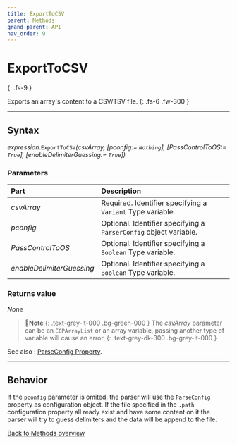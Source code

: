 ```yaml
---
title: ExportToCSV
parent: Methods
grand_parent: API
nav_order: 9
---
```


# ExportToCSV
{: .fs-9 }

Exports an array's content to a CSV/TSV file.
{: .fs-6 .fw-300 }

---

## Syntax

*expression*.`ExportToCSV`*(csvArray, \[pconfig:= `Nothing`\], \[PassControlToOS:= `True`\], \[enableDelimiterGuessing:= `True`\])*

### Parameters

<table>
<thead>
<tr>
<th style="text-align: left;">Part</th>
<th style="text-align: left;">Description</th>
</tr>
</thead>
<tbody>
<tr>
<td style="text-align: left;"><em>csvArray</em></td>
<td style="text-align: left;">Required. Identifier specifying a <code>Variant</code> Type variable.</td>
</tr>
<tr>
<td style="text-align: left;"><em>pconfig</em></td>
<td style="text-align: left;">Optional. Identifier specifying a <code>ParserConfig</code> object variable.</td>
</tr>
<tr>
<td style="text-align: left;"><em>PassControlToOS</em></td>
<td style="text-align: left;">Optional. Identifier specifying a <code>Boolean</code> Type variable.</td>
</tr>
<tr>
<td style="text-align: left;"><em>enableDelimiterGuessing</em></td>
<td style="text-align: left;">Optional. Identifier specifying a <code>Boolean</code> Type variable.</td>
</tr>
</tbody>
</table>

### Returns value

_None_

>📝**Note**
>{: .text-grey-lt-000 .bg-green-000 }
>The *csvArray* parameter can be an `ECPArrayList` or an array variable, passing another type of variable will cause an error. 
{: .text-grey-dk-300 .bg-grey-lt-000 }

See also
: [ParseConfig Property](https://ws-garcia.github.io/VBA-CSV-interface/api/properties/parseconf.html).

---

## Behavior

If the `pconfig` parameter is omited, the parser will use the `ParseConfig` property as configuration object. If the file specified in the `.path` configuration property all ready exist and have some content on it the parser will try to guess delimiters and the data will be append to the file.

[Back to Methods overview](https://ws-garcia.github.io/VBA-CSV-interface/api/methods/)
